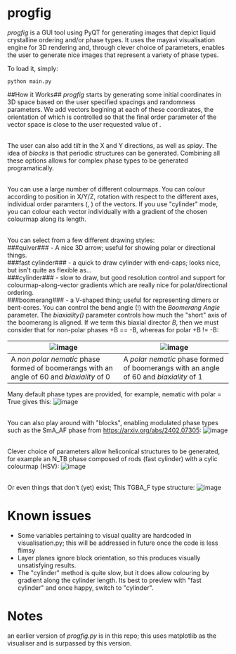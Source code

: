 # progfig
_progfig_ is a GUI tool using PyQT for generating images that depict liquid crystalline ordering and/or phase types. It uses the mayavi visualisation engine for 3D rendering and, through clever choice of parameters, enables the user to generate nice images that represent a variety of phase types.

To load it, simply:
~~~
python main.py
~~~

##How it Works##
_progfig_ starts by generating some initial coordinates in 3D space based on the user specified spacings and randomness parameters. We add vectors begining at each of these coordinates, the orientation of which is controlled so that the final order parameter of the vector space is close to the user requested value of <P2>.<br><br>

The user can also add _tilt_ in the X and Y directions, as well as _splay_. The idea of _blocks_ is that periodic structures can be generated. Combining all these options allows for complex phase types to be generated programatically.<br><br>

You can use a large number of different colourmaps. You can colour according to position in X/Y/Z, rotation with respect to the different axes, individual order paramters (<P1>, <P2>) of the vectors. If you use "cylinder" mode, you can colour each vector individually with a gradient of the chosen colourmap along its length. <br><br>

You can select from a few different drawing styles:<br>
###quiver### - A nice 3D arrow; useful for showing polar or directional things.<br>
###fast cylinder### - a quick to draw cylinder with end-caps; looks nice, but isn't quite as flexible as...<br>
###cylinder### - slow to draw, but good resolution control and support for colourmap-along-vector gradients which are really nice for polar/directional ordering.<br>
###boomerang### - a V-shaped thing; useful for representing dimers or bent-cores. You can control the bend angle (!) with the _Boomerang Angle_ parameter. The _biaxiality()_ parameter controls how much the "short" axis of the boomerang is aligned. If we term this biaxial director _B_, then we must consider that for non-polar phases +B == -B, whereas for polar +B != -B:<br>

| ![image](https://github.com/user-attachments/assets/e3d2f948-772b-4b05-ad47-70db32d66b96) | ![image](https://github.com/user-attachments/assets/08976723-3e3c-4f4d-9603-385570f7b573)   |
|-------------------------------------------------------------------------------------------|-------------------------------------------------------------------------------------------|
|A _non polar nematic_ phase formed of boomerangs with an angle of 60 and _biaxiality_ of 0 |A _polar nematic_ phase formed of boomerangs with an angle of 60 and _biaxiality_ of 1    |


Many default phase types are provided, for example, nematic with polar = True gives this:
![image](https://github.com/RichardMandle/progfig/assets/101199234/6b341003-857c-42b8-b377-8785fa9c6044)

<br>You can also play around with "blocks", enabling modulated phase types such as the SmA_AF phase from https://arxiv.org/abs/2402.07305:
![image](https://github.com/RichardMandle/progfig/assets/101199234/872577e0-8fd8-49a6-aff3-0321509cdddd)

<br> Clever choice of parameters allow heliconical structures to be generated, for example an N_TB phase composed of rods (fast cylinder) with a cylic colourmap (HSV): 
![image](https://github.com/user-attachments/assets/a6a9b6b9-bf12-4a5b-9dee-96b0c9498344)

<br> Or even things that don't (yet) exist; This TGBA_F type structure:
![image](https://github.com/RichardMandle/progfig/assets/101199234/4c8fbe41-63d0-4d8f-bb8d-e3f0aa7dd192)

# Known issues
* Some variables pertaining to visual quality are hardcoded in visualisation.py; this will be addressed in future once the code is less flimsy
* Layer planes ignore block orientation, so this produces visually unsatisfying results.
* The "cylinder" method is quite slow, but it does allow colouring by gradient along the cylinder length. Its best to preview with "fast cylinder" and once happy, switch to "cylinder".

# Notes
an earlier version of _progfig.py_ is in this repo; this uses matplotlib as the visualiser and is surpassed by this version.
